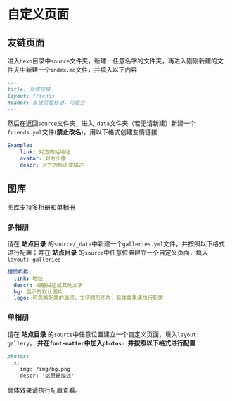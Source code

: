 # 自定义页面

## 友链页面
进入`hexo`目录中`source`文件夹，新建一任意名字的文件夹，再进入刚刚新建的文件夹中新建一个`index.md`文件，并填入以下内容

```` markdown
---
title: 友情链接
layout: friends
header: 友链页面标语，可留空
---
````

然后在返回`source`文件夹，进入`_data`文件夹（若无请新建）新建一个`friends.yml`文件(**禁止改名**)，用以下格式创建友情链接

```` yaml
Example:
    link: 对方网站地址
    avatar: 对方头像
    descr: 对方的标语或描述
````

## 图库
图库支持多相册和单相册

### 多相册
请在 **站点目录** 的`source/_data`中新建一个`galleries.yml`文件，并按照以下格式进行配置；并在 **站点目录** 的`source`中任意位置建立一个自定义页面，填入`layout: galleries`

```` yaml
相册名称:
  link: 地址
  descr: 相册描述或其他文字
  bg: 显示的默认图片
  logo: 可忽略配置的选项，支持圆形图片，具体效果请执行配置
````

### 单相册
请在 **站点目录** 的`source`中任意位置建立一个自定义页面，填入`layout: gallery`， **并在`font-matter`中加入`photos: `并按照以下格式进行配置**

```` markdown
photos:
  x:
    img: /img/bg.png
    descr: '这里是描述'
````

具体效果请执行配置查看。
